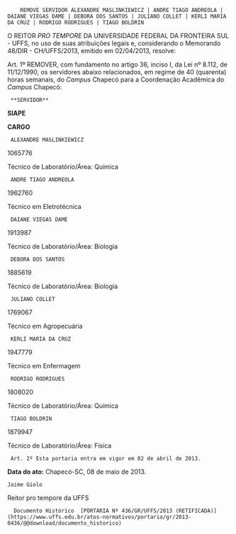         REMOVE SERVIDOR ALEXANDRE MASLINKIEWICZ | ANDRE TIAGO ANDREOLA | DAIANE VIEGAS DAME | DEBORA DOS SANTOS | JULIANO COLLET | KERLI MARIA DA CRUZ | RODRIGO RODRIGUES | TIAGO BOLDRIN  

O REITOR *PRO TEMPORE* DA UNIVERSIDADE FEDERAL DA FRONTEIRA SUL - UFFS, no uso de suas atribuições legais e, considerando o Memorando 48/DIR - CH/UFFS/2013, emitido em 02/04/2013, resolve:

 Art. 1º REMOVER, com fundamento no artigo 36, inciso I, da Lei nº 8.112, de 11/12/1990, os servidores abaixo relacionados, em regime de 40 (quarenta) horas semanais, do *Campus* Chapecó para a Coordenação Acadêmica do *Campus* Chapecó:

     **SERVIDOR**

   **SIAPE**

   **CARGO**

     ALEXANDRE MASLINKIEWICZ

   1065776

   Técnico de Laboratório/Área: Química

     ANDRE TIAGO ANDREOLA

   1962760

   Técnico em Eletrotécnica

     DAIANE VIEGAS DAME

   1913987

   Técnico de Laboratório/Área: Biologia

     DEBORA DOS SANTOS

   1885619

   Técnico de Laboratório/Área: Biologia

     JULIANO COLLET

   1769067

   Técnico em Agropecuária

     KERLI MARIA DA CRUZ

   1947779

   Técnico em Enfermagem

     RODRIGO RODRIGUES

   1808020

   Técnico de Laboratório/Área: Química

     TIAGO BOLDRIN

   1879947

   Técnico de Laboratório/Área: Física

     Art. 2º Esta portaria entra em vigor em 02 de abril de 2013.

  

   **Data do ato:** Chapecó-SC, 08 de maio de 2013.   
 

    Jaime Giolo   
 Reitor pro tempore da UFFS 

      Documento Histórico  [PORTARIA Nº 436/GR/UFFS/2013 (RETIFICADA)](https://www.uffs.edu.br/atos-normativos/portaria/gr/2013-0436/@@download/documento_historico)     
      